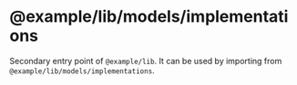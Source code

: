 # @example/lib/models/implementations

Secondary entry point of `@example/lib`. It can be used by importing from `@example/lib/models/implementations`.
